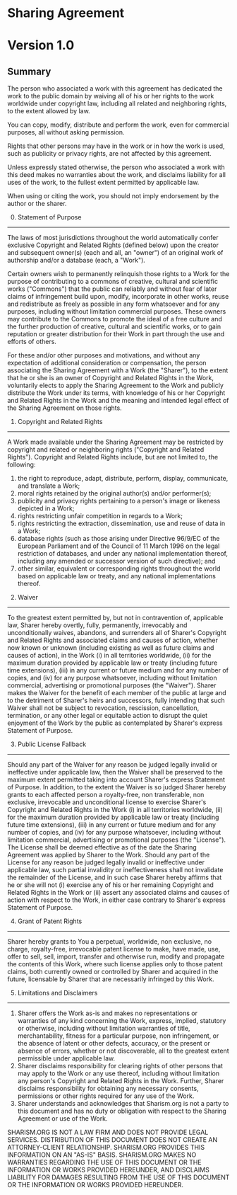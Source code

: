 Sharing Agreement
=================

# Version 1.0

Summary
-------

The person who associated a work with this agreement has dedicated the work to the public domain by waiving all of his or her rights to the work worldwide under copyright law, including all related and neighboring rights, to the extent allowed by law.

You can copy, modify, distribute and perform the work, even for commercial purposes, all without asking permission.

Rights that other persons may have in the work or in how the work is used, such as publicity or privacy rights, are not affected by this agreement.

Unless expressly stated otherwise, the person who associated a work with this deed makes no warranties about the work, and disclaims liability for all uses of the work, to the fullest extent permitted by applicable law.

When using or citing the work, you should not imply endorsement by the author or the sharer.

0) Statement of Purpose
-----------------------

The laws of most jurisdictions throughout the world automatically confer exclusive Copyright and Related Rights (defined below) upon the creator and subsequent owner(s) (each and all, an "owner") of an original work of authorship and/or a database (each, a "Work").

Certain owners wish to permanently relinquish those rights to a Work for the purpose of contributing to a commons of creative, cultural and scientific works ("Commons") that the public can reliably and without fear of later claims of infringement build upon, modify, incorporate in other works, reuse and redistribute as freely as possible in any form whatsoever and for any purposes, including without limitation commercial purposes. These owners may contribute to the Commons to promote the ideal of a free culture and the further production of creative, cultural and scientific works, or to gain reputation or greater distribution for their Work in part through the use and efforts of others.

For these and/or other purposes and motivations, and without any expectation of additional consideration or compensation, the person associating the Sharing Agreement with a Work (the "Sharer"), to the extent that he or she is an owner of Copyright and Related Rights in the Work, voluntarily elects to apply the Sharing Agreement to the Work and publicly distribute the Work under its terms, with knowledge of his or her Copyright and Related Rights in the Work and the meaning and intended legal effect of the Sharing Agreement on those rights.

1) Copyright and Related Rights
-------------------------------

A Work made available under the Sharing Agreement may be restricted by copyright and related or neighboring rights ("Copyright and Related Rights"). Copyright and Related Rights include, but are not limited to, the following:

1. the right to reproduce, adapt, distribute, perform, display, communicate, and translate a Work;
2. moral rights retained by the original author(s) and/or performer(s);
3. publicity and privacy rights pertaining to a person's image or likeness depicted in a Work;
4. rights restricting unfair competition in regards to a Work;
5. rights restricting the extraction, dissemination, use and reuse of data in a Work;
6. database rights (such as those arising under Directive 96/9/EC of the European Parliament and of the Council of 11 March 1996 on the legal restriction of databases, and under any national implementation thereof, including any amended or successor version of such directive); and
7. other similar, equivalent or corresponding rights throughout the world based on applicable law or treaty, and any national implementations thereof.

2) Waiver
---------

To the greatest extent permitted by, but not in contravention of, applicable law, Sharer hereby overtly, fully, permanently, irrevocably and unconditionally waives, abandons, and surrenders all of Sharer's Copyright and Related Rights and associated claims and causes of action, whether now known or unknown (including existing as well as future claims and causes of action), in the Work (i) in all territories worldwide, (ii) for the maximum duration provided by applicable law or treaty (including future time extensions), (iii) in any current or future medium and for any number of copies, and (iv) for any purpose whatsoever, including without limitation commercial, advertising or promotional purposes (the "Waiver"). Sharer makes the Waiver for the benefit of each member of the public at large and to the detriment of Sharer's heirs and successors, fully intending that such Waiver shall not be subject to revocation, rescission, cancellation, termination, or any other legal or equitable action to disrupt the quiet enjoyment of the Work by the public as contemplated by Sharer's express Statement of Purpose.

3) Public License Fallback
--------------------------

Should any part of the Waiver for any reason be judged legally invalid or ineffective under applicable law, then the Waiver shall be preserved to the maximum extent permitted taking into account Sharer's express Statement of Purpose. In addition, to the extent the Waiver is so judged Sharer hereby grants to each affected person a royalty-free, non transferable, non exclusive, irrevocable and unconditional license to exercise Sharer's Copyright and Related Rights in the Work (i) in all territories worldwide, (ii) for the maximum duration provided by applicable law or treaty (including future time extensions), (iii) in any current or future medium and for any number of copies, and (iv) for any purpose whatsoever, including without limitation commercial, advertising or promotional purposes (the "License"). The License shall be deemed effective as of the date the Sharing Agreement was applied by Sharer to the Work. Should any part of the License for any reason be judged legally invalid or ineffective under applicable law, such partial invalidity or ineffectiveness shall not invalidate the remainder of the License, and in such case Sharer hereby affirms that he or she will not (i) exercise any of his or her remaining Copyright and Related Rights in the Work or (ii) assert any associated claims and causes of action with respect to the Work, in either case contrary to Sharer's express Statement of Purpose.

4) Grant of Patent Rights
-------------------------

Sharer hereby grants to You a perpetual, worldwide, non exclusive, no charge, royalty-free, irrevocable patent license to make, have made, use, offer to sell, sell, import, transfer and otherwise run, modify and propagate the contents of this Work, where such license applies only to those patent claims, both currently owned or controlled by Sharer and acquired in the future, licensable by Sharer that are necessarily infringed by this Work.

5) Limitations and Disclaimers
------------------------------

1. Sharer offers the Work as-is and makes no representations or warranties of any kind concerning the Work, express, implied, statutory or otherwise, including without limitation warranties of title, merchantability, fitness for a particular purpose, non infringement, or the absence of latent or other defects, accuracy, or the present or absence of errors, whether or not discoverable, all to the greatest extent permissible under applicable law.
2. Sharer disclaims responsibility for clearing rights of other persons that may apply to the Work or any use thereof, including without limitation any person's Copyright and Related Rights in the Work. Further, Sharer disclaims responsibility for obtaining any necessary consents, permissions or other rights required for any use of the Work.
3. Sharer understands and acknowledges that Sharism.org is not a party to this document and has no duty or obligation with respect to the Sharing Agreement or use of the Work.

SHARISM.ORG IS NOT A LAW FIRM AND DOES NOT PROVIDE LEGAL SERVICES. DISTRIBUTION OF THIS DOCUMENT DOES NOT CREATE AN ATTORNEY-CLIENT RELATIONSHIP. SHARISM.ORG PROVIDES THIS INFORMATION ON AN "AS-IS" BASIS. SHARISM.ORG MAKES NO WARRANTIES REGARDING THE USE OF THIS DOCUMENT OR THE INFORMATION OR WORKS PROVIDED HEREUNDER, AND DISCLAIMS LIABILITY FOR DAMAGES RESULTING FROM THE USE OF THIS DOCUMENT OR THE INFORMATION OR WORKS PROVIDED HEREUNDER.
